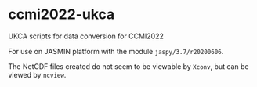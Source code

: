 # ccmi2022-ukca
UKCA scripts for data conversion for CCMI2022

For use on JASMIN platform with the module `jaspy/3.7/r20200606`.

The NetCDF files created do not seem to be viewable by `Xconv`, but can be viewed by `ncview`.
